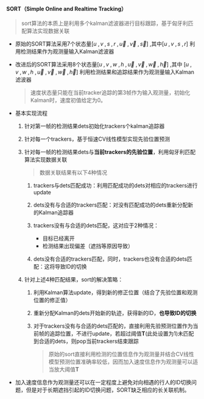 #### SORT（Simple Online and Realtime Tracking）

> sort算法的本质上是利用多个kalman滤波器进行目标跟踪，基于匈牙利匹配算法实现数据关联

+ 原始的SORT算法采用7个状态量$[u\;,v\;, s\;, r\;, \vec{u} \;,\vec{v} \;,\vec{s}]$  ,其中$[u\;,v\;,s\;, r]$ 利用检测结果作为观测量输入Kalman滤波器

+ 改进后的SORT算法采用8个状态量$[u\;,v \;, w \;, h \;, \vec{u} \;,\vec{v} \;,\vec{w} \;,\vec{h}]$  ,其中 $[u\;,v \;, w \;, h \;, \vec{u} \;,\vec{v} \;,\vec{w} \;,\vec{h}]$ 利用检测结果和追踪结果作为观测量输入Kalman滤波器

  > 速度状态量只能在当前tracker追踪的第3帧作为输入观测量，初始化Kalman时，速度初值给定为0。

+ 基本实现流程

  1. 针对第一帧的检测结果dets初始化trackers个kalman追踪器

  2. 针对每一个trackers，基于恒速CV线性模型实现先验位置预测

  3. 针对每一帧的检测结果dets与**当前trackers的先验位置**，利用匈牙利匹配算法实现数据关联

     > 数据关联结果有以下4种情况

     1. trackers与dets匹配成功：利用匹配成功的dets对相应的trackers进行update

     2. dets没有与合适的trackers匹配：对没有匹配成功的dets重新分配新的Kalman追踪器

     3. trackers没有与合适的dets匹配，这对应于2种情况：

        + 目标已经离开
        + 检测结果出现偏差（遮挡等原因导致）
     4. dets没有合适的trackers匹配，同时，trackers也没有合适的dets匹配：这将导致ID的切换

  4. 针对上述4种匹配结果，sort的解决策略：

     1. 利用Kalman算法update，得到新的修正位置（结合了先验位置和观测位置的修正值）

     2. 重新分配Kalman的dets开始新的轨迹，获得新的ID，**也导致ID的切换**

     3. 对于trackers没有与合适的dets匹配的，直接利用先验预测位置作为当前帧的追踪位置，不进行update，若超过阈值**T**(此处设置为1)未匹配到合适的dets，则pop当前trackers结束跟踪

        > 原始的sort直接利用检测的位置信息作为观测量并结合CV线性模型预测位置准确率较低，因而加入速度信息作为观测量可以适当放大阈值**T**

+ 加入速度信息作为观测量还可以在一定程度上避免对向相遇的行人的ID切换问题，但是对于长期遮挡引起的ID切换问题，SORT缺乏相应的长关联机制。
